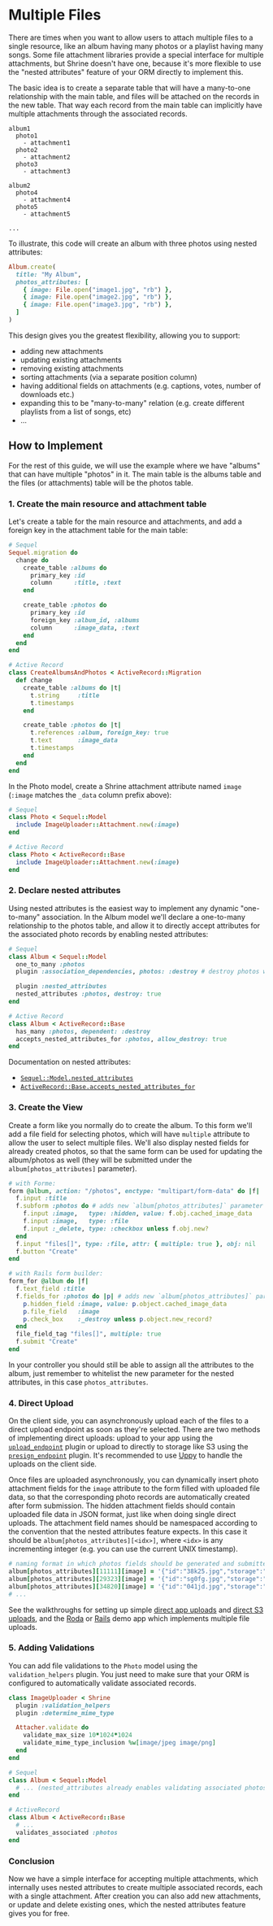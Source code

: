 # Multiple Files

There are times when you want to allow users to attach multiple files to a
single resource, like an album having many photos or a playlist having many
songs. Some file attachment libraries provide a special interface for multiple
attachments, but Shrine doesn't have one, because it's more flexible to use
the "nested attributes" feature of your ORM directly to implement this.

The basic idea is to create a separate table that will have a many-to-one
relationship with the main table, and files will be attached on the records in
the new table. That way each record from the main table can implicitly have
multiple attachments through the associated records.

```
album1
  photo1
    - attachment1
  photo2
    - attachment2
  photo3
    - attachment3

album2
  photo4
    - attachment4
  photo5
    - attachment5

...
```

To illustrate, this code will create an album with three photos using nested
attributes:

```rb
Album.create(
  title: "My Album",
  photos_attributes: [
    { image: File.open("image1.jpg", "rb") },
    { image: File.open("image2.jpg", "rb") },
    { image: File.open("image3.jpg", "rb") },
  ]
)
```

This design gives you the greatest flexibility, allowing you to support:

* adding new attachments
* updating existing attachments
* removing existing attachments
* sorting attachments (via a separate position column)
* having additional fields on attachments (e.g. captions, votes, number of downloads etc.)
* expanding this to be "many-to-many" relation (e.g. create different playlists from a list of songs, etc)
* ...

## How to Implement

For the rest of this guide, we will use the example where we have "albums" that
can have multiple "photos" in it. The main table is the albums table and the
files (or attachments) table will be the photos table.

### 1. Create the main resource and attachment table

Let's create a table for the main resource and attachments, and add a foreign
key in the attachment table for the main table:

```rb
# Sequel
Sequel.migration do
  change do
    create_table :albums do
      primary_key :id
      column      :title, :text
    end

    create_table :photos do
      primary_key :id
      foreign_key :album_id, :albums
      column      :image_data, :text
    end
  end
end

# Active Record
class CreateAlbumsAndPhotos < ActiveRecord::Migration
  def change
    create_table :albums do |t|
      t.string     :title
      t.timestamps
    end

    create_table :photos do |t|
      t.references :album, foreign_key: true
      t.text       :image_data
      t.timestamps
    end
  end
end
```

In the Photo model, create a Shrine attachment attribute named `image`
(`:image` matches the `_data` column prefix above):

```rb
# Sequel
class Photo < Sequel::Model
  include ImageUploader::Attachment.new(:image)
end

# Active Record
class Photo < ActiveRecord::Base
  include ImageUploader::Attachment.new(:image)
end
```

### 2. Declare nested attributes

Using nested attributes is the easiest way to implement any dynamic
"one-to-many" association. In the Album model we'll declare a one-to-many
relationship to the photos table, and allow it to directly accept attributes
for the associated photo records by enabling nested attributes:

```rb
# Sequel
class Album < Sequel::Model
  one_to_many :photos
  plugin :association_dependencies, photos: :destroy # destroy photos when album is destroyed

  plugin :nested_attributes
  nested_attributes :photos, destroy: true
end

# Active Record
class Album < ActiveRecord::Base
  has_many :photos, dependent: :destroy
  accepts_nested_attributes_for :photos, allow_destroy: true
end
```

Documentation on nested attributes:

* [`Sequel::Model.nested_attributes`]
* [`ActiveRecord::Base.accepts_nested_attributes_for`]

### 3. Create the View

Create a form like you normally do to create the album. To this form we'll add
a file field for selecting photos, which will have `multiple` attribute to
allow the user to select multiple files. We'll also display nested fields for
already created photos, so that the same form can be used for updating the
album/photos as well (they will be submitted under the
`album[photos_attributes]` parameter).

```rb
# with Forme:
form @album, action: "/photos", enctype: "multipart/form-data" do |f|
  f.input :title
  f.subform :photos do # adds new `album[photos_attributes]` parameter
    f.input :image,   type: :hidden, value: f.obj.cached_image_data
    f.input :image,   type: :file
    f.input :_delete, type: :checkbox unless f.obj.new?
  end
  f.input "files[]", type: :file, attr: { multiple: true }, obj: nil
  f.button "Create"
end

# with Rails form builder:
form_for @album do |f|
  f.text_field :title
  f.fields_for :photos do |p| # adds new `album[photos_attributes]` parameter
    p.hidden_field :image, value: p.object.cached_image_data
    p.file_field   :image
    p.check_box    :_destroy unless p.object.new_record?
  end
  file_field_tag "files[]", multiple: true
  f.submit "Create"
end
```

In your controller you should still be able to assign all the attributes to the
album, just remember to whitelist the new parameter for the nested attributes,
in this case `photos_attributes`.

### 4. Direct Upload

On the client side, you can asynchronously upload each of the files to a direct
upload endpoint as soon as they're selected. There are two methods of
implementing direct uploads: upload to your app using the [`upload_endpoint`]
plugin or upload to directly to storage like S3 using the [`presign_endpoint`]
plugin. It's recommended to use [Uppy] to handle the uploads on the client side.

Once files are uploaded asynchronously, you can dynamically insert photo
attachment fields for the `image` attribute to the form filled with uploaded
file data, so that the corresponding photo records are automatically created
after form submission. The hidden attachment fields should contain uploaded
file data in JSON format, just like when doing single direct uploads. The
attachment field names should be namespaced according to the convention that
the nested attributes feature expects. In this case it should be
`album[photos_attributes][<idx>]`, where `<idx>` is any incrementing integer
(e.g. you can use the current UNIX timestamp).

```rb
# naming format in which photos fields should be generated and submitted
album[photos_attributes][11111][image] = '{"id":"38k25.jpg","storage":"cache","metadata":{...}}'
album[photos_attributes][29323][image] = '{"id":"sg0fg.jpg","storage":"cache","metadata":{...}}'
album[photos_attributes][34820][image] = '{"id":"041jd.jpg","storage":"cache","metadata":{...}}'
# ...
```

See the walkthroughs for setting up simple [direct app uploads] and
[direct S3 uploads], and the [Roda][roda demo] or [Rails][rails demo] demo app
which implements multiple file uploads.

### 5. Adding Validations

You can add file validations to the `Photo` model using the
`validation_helpers` plugin. You just need to make sure that your ORM is
configured to automatically validate associated records.

```rb
class ImageUploader < Shrine
  plugin :validation_helpers
  plugin :determine_mime_type

  Attacher.validate do
    validate_max_size 10*1024*1024
    validate_mime_type_inclusion %w[image/jpeg image/png]
  end
end
```
```rb
# Sequel
class Album < Sequel::Model
  # ... (nested_attributes already enables validating associated photos) ...
end

# ActiveRecord
class Album < ActiveRecord::Base
  # ...
  validates_associated :photos
end
```

### Conclusion

Now we have a simple interface for accepting multiple attachments, which
internally uses nested attributes to create multiple associated records, each
with a single attachment. After creation you can also add new attachments, or
update and delete existing ones, which the nested attributes feature gives you
for free.

[`Sequel::Model.nested_attributes`]: http://sequel.jeremyevans.net/rdoc-plugins/classes/Sequel/Plugins/NestedAttributes.html
[`ActiveRecord::Base.accepts_nested_attributes_for`]: http://api.rubyonrails.org/classes/ActiveRecord/NestedAttributes/ClassMethods.html
[`upload_endpoint`]: https://shrinerb.com/rdoc/classes/Shrine/Plugins/UploadEndpoint.html
[`presign_endpoint`]: https://shrinerb.com/rdoc/classes/Shrine/Plugins/PresignEndpoint.html
[Uppy]: https://uppy.io
[direct app uploads]: https://github.com/shrinerb/shrine/wiki/Adding-Direct-App-Uploads
[direct S3 uploads]: https://github.com/shrinerb/shrine/wiki/Adding-Direct-S3-Uploads
[roda demo]: https://github.com/shrinerb/shrine/tree/master/demo
[rails demo]: https://github.com/erikdahlstrand/shrine-rails-example
